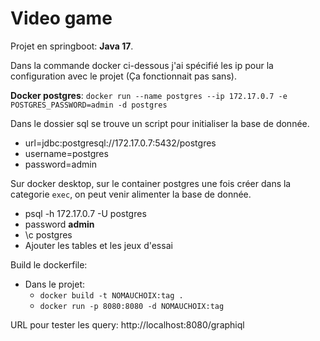 # Video game

Projet en springboot:
**Java 17**.

Dans la commande docker ci-dessous j'ai spécifié les ip pour la configuration avec le projet (Ça fonctionnait pas sans).

**Docker postgres**: ``docker run --name postgres --ip 172.17.0.7 -e POSTGRES_PASSWORD=admin -d postgres``

Dans le dossier sql se trouve un script pour initialiser la base de donnée.

* url=jdbc:postgresql://172.17.0.7:5432/postgres
* username=postgres
* password=admin

Sur docker desktop, sur le container postgres une fois créer dans la categorie ``exec``, on peut venir alimenter la base de donnée.
* psql -h 172.17.0.7 -U postgres
* password **admin**
* \c postgres
* Ajouter les tables et les jeux d'essai


Build le dockerfile:
* Dans le projet:
    * ``docker build -t NOMAUCHOIX:tag .``
    * ``docker run -p 8080:8080 -d NOMAUCHOIX:tag``

URL pour tester les query: http://localhost:8080/graphiql
